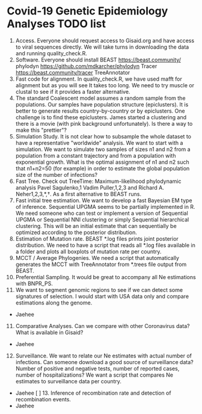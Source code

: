 # Covid-19 Genetic Epidemiology Analyses TODO list


1. Access. Everyone should request access to Gisaid.org and have access to viral sequences directly. We will take turns in downloading the data and running quality_check.R. 
2. Software. Everyone should install 
   BEAST https://beast.community/ 
   phylodyn https://github.com/mdkarcher/phylodyn
   Tracer https://beast.community/tracer
   TreeAnnotator 
2. Fast code for alignment. In quality_check.R, we have used mafft for alignment but as you will see It takes too long. We need to try muscle or clustal to see if it provides a faster alternative.
3. The standard Coalescent model assumes a random sample from the populations. Our samples have population structure (epiclusters). It is better to generate results country-by-country or by epiclusters. One challenge is to find these epiclusters. James started a clustering and there is a movie (with pink background unfortunately). Is there a way to make this "prettier"?
4. Simulation Study. It is not clear how to subsample the whole dataset to have a representative "worldwide" analysis. We want to start with a simulation. We want to simulate two samples of sizes n1 and n2 from a population from a constant trajectory and from a population with exponential growth. What is the optimal assignment of n1 and n2 such that n1+n2=50 (for example) in order to estimate the global population size of the number of infections?
5. Fast Tree. Check out TreeTime: Maximum-likelihood phylodynamic analysis
Pavel Sagulenko,1 Vadim Puller,1,2,3 and Richard A. Neher1,2,3,*,†. As a first alternative to BEAST runs.
6. Fast initial tree estimation. We want to develop a fast Bayesian EM type of inference. Sequential UPGMA seems to be partially implemented in R. We need someone who can test or implement a version of Sequential UPGMA or Sequential NNI clustering or simply Sequential hierarchical clustering. This will be an initial estimate that can sequentially be optimized according to the posterior distribution. 
7. Estimation of Mutation rate. BEAST *.log files prints joint posterior distribution. We need to have a script that reads all *.log files available in a folder and plots all boxplots of mutation rate per country. 
8. MCCT / Average Phylogenies. We need a script that automatically generates the MCCT with TreeAnnotator from *.trees file output from BEAST.
9. Preferential Sampling. It would be great to accompany all Ne estimations with BNPR_PS.
10. We want to segment genomic regions to see if we can detect some signatures of selection. I would start with USA data only and compare estimations along the genome.
   - Jaehee
11. Comparative Analyses. Can we compare with other Coronavirus data? What is available in Gisaid?
   - Jaehee
12. Surveillance. We want to relate our Ne estimates with actual number of infections. Can someone download a good source of surveillance data? Number of positive and negative tests, number of reported cases, number of hospitalizations? We want a script that compares Ne estimates to surveillance data per country.
   - Jaehee
[ ] 13. Inference of recombination rate and detection of recombination events. 
   - Jaehee



